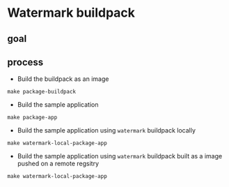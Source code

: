 # Watermark buildpack

## goal

## process

* Build the buildpack as an image  

````
make package-buildpack
````

* Build the sample application 

````
make package-app
````

* Build the sample application using `watermark` buildpack locally

````
make watermark-local-package-app
````

* Build the sample application using `watermark` buildpack built as a image pushed on a remote regsitry

````
make watermark-local-package-app
````